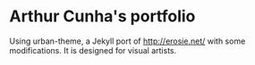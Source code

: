 # Arthur Cunha's portfolio

Using urban-theme, a Jekyll port of http://erosie.net/ with some modifications. It is designed for visual artists.
